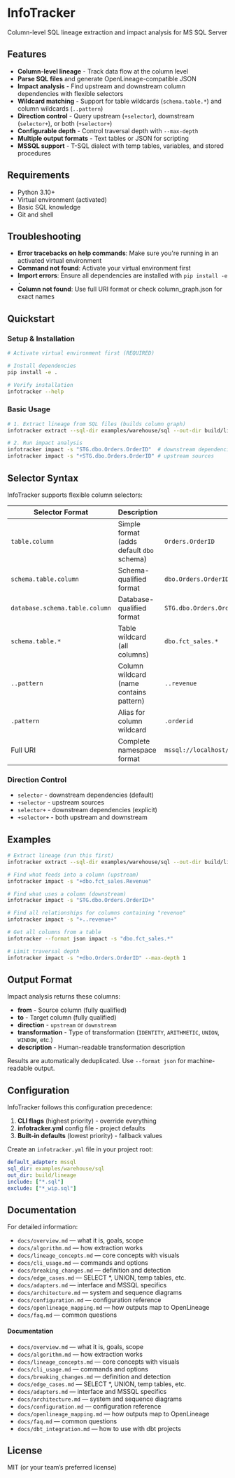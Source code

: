 # InfoTracker

Column-level SQL lineage extraction and impact analysis for MS SQL Server

## Features

- **Column-level lineage** - Track data flow at the column level
- **Parse SQL files** and generate OpenLineage-compatible JSON
- **Impact analysis** - Find upstream and downstream column dependencies with flexible selectors
- **Wildcard matching** - Support for table wildcards (`schema.table.*`) and column wildcards (`..pattern`)
- **Direction control** - Query upstream (`+selector`), downstream (`selector+`), or both (`+selector+`)
- **Configurable depth** - Control traversal depth with `--max-depth`
- **Multiple output formats** - Text tables or JSON for scripting
- **MSSQL support** - T-SQL dialect with temp tables, variables, and stored procedures

## Requirements
- Python 3.10+
- Virtual environment (activated)
- Basic SQL knowledge
- Git and shell

## Troubleshooting
- **Error tracebacks on help commands**: Make sure you're running in an activated virtual environment
- **Command not found**: Activate your virtual environment first
- **Import errors**: Ensure all dependencies are installed with `pip install -e .`
- **Column not found**: Use full URI format or check column_graph.json for exact names

## Quickstart

### Setup & Installation
```bash
# Activate virtual environment first (REQUIRED)

# Install dependencies
pip install -e .

# Verify installation
infotracker --help
```

### Basic Usage
```bash
# 1. Extract lineage from SQL files (builds column graph)
infotracker extract --sql-dir examples/warehouse/sql --out-dir build/lineage

# 2. Run impact analysis
infotracker impact -s "STG.dbo.Orders.OrderID"  # downstream dependencies
infotracker impact -s "+STG.dbo.Orders.OrderID" # upstream sources
```

## Selector Syntax

InfoTracker supports flexible column selectors:

| Selector Format | Description | Example |
|-----------------|-------------|---------|
| `table.column` | Simple format (adds default `dbo` schema) | `Orders.OrderID` |
| `schema.table.column` | Schema-qualified format | `dbo.Orders.OrderID` |
| `database.schema.table.column` | Database-qualified format | `STG.dbo.Orders.OrderID` |
| `schema.table.*` | Table wildcard (all columns) | `dbo.fct_sales.*` |
| `..pattern` | Column wildcard (name contains pattern) | `..revenue` |
| `.pattern` | Alias for column wildcard | `.orderid` |
| Full URI | Complete namespace format | `mssql://localhost/InfoTrackerDW.STG.dbo.Orders.OrderID` |

### Direction Control
- `selector` - downstream dependencies (default)
- `+selector` - upstream sources  
- `selector+` - downstream dependencies (explicit)
- `+selector+` - both upstream and downstream

## Examples

```bash
# Extract lineage (run this first)
infotracker extract --sql-dir examples/warehouse/sql --out-dir build/lineage

# Find what feeds into a column (upstream)
infotracker impact -s "+dbo.fct_sales.Revenue"

# Find what uses a column (downstream) 
infotracker impact -s "STG.dbo.Orders.OrderID+"

# Find all relationships for columns containing "revenue"
infotracker impact -s "+..revenue+"

# Get all columns from a table
infotracker --format json impact -s "dbo.fct_sales.*"

# Limit traversal depth
infotracker impact -s "+dbo.Orders.OrderID" --max-depth 1
```

## Output Format

Impact analysis returns these columns:
- **from** - Source column (fully qualified)
- **to** - Target column (fully qualified)  
- **direction** - `upstream` or `downstream`
- **transformation** - Type of transformation (`IDENTITY`, `ARITHMETIC`, `UNION`, `WINDOW`, etc.)
- **description** - Human-readable transformation description

Results are automatically deduplicated. Use `--format json` for machine-readable output.

## Configuration

InfoTracker follows this configuration precedence:
1. **CLI flags** (highest priority) - override everything
2. **infotracker.yml** config file - project defaults  
3. **Built-in defaults** (lowest priority) - fallback values

Create an `infotracker.yml` file in your project root:
```yaml
default_adapter: mssql
sql_dir: examples/warehouse/sql
out_dir: build/lineage
include: ["*.sql"]
exclude: ["*_wip.sql"]
```

## Documentation

For detailed information:
- `docs/overview.md` — what it is, goals, scope
- `docs/algorithm.md` — how extraction works
- `docs/lineage_concepts.md` — core concepts with visuals
- `docs/cli_usage.md` — commands and options
- `docs/breaking_changes.md` — definition and detection
- `docs/edge_cases.md` — SELECT *, UNION, temp tables, etc.
- `docs/adapters.md` — interface and MSSQL specifics
- `docs/architecture.md` — system and sequence diagrams
- `docs/configuration.md` — configuration reference
- `docs/openlineage_mapping.md` — how outputs map to OpenLineage
- `docs/faq.md` — common questions

#### Documentation
- `docs/overview.md` — what it is, goals, scope
- `docs/algorithm.md` — how extraction works
- `docs/lineage_concepts.md` — core concepts with visuals
- `docs/cli_usage.md` — commands and options
- `docs/breaking_changes.md` — definition and detection
- `docs/edge_cases.md` — SELECT *, UNION, temp tables, etc.
- `docs/adapters.md` — interface and MSSQL specifics
- `docs/architecture.md` — system and sequence diagrams
- `docs/configuration.md` — configuration reference
- `docs/openlineage_mapping.md` — how outputs map to OpenLineage
- `docs/faq.md` — common questions
- `docs/dbt_integration.md` — how to use with dbt projects


## License
MIT (or your team’s preferred license) 